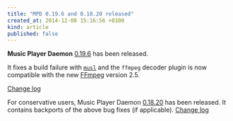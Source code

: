 ```yaml
---
title: "MPD 0.19.6 and 0.18.20 released"
created_at: 2014-12-08 15:16:56 +0100
kind: article
published: false
---
```


**Music Player Daemon** [0.19.6](/download/mpd/0.19/mpd-0.19.6.tar.xz)
has been released.

It fixes a build failure with [`musl`](https://www.musl-libc.org/) and
the `ffmpeg` decoder plugin is now compatible with the new
[FFmpeg](https://www.ffmpeg.org/) version 2.5.

[Change log](https://raw.githubusercontent.com/MusicPlayerDaemon/MPD/v0.19.6/NEWS)

For conservative users, Music Player Daemon
[0.18.20](/download/mpd/0.18/mpd-0.18.20.tar.xz) has been released.
It contains backports of the above bug fixes (if applicable).
[Change log](https://raw.githubusercontent.com/MusicPlayerDaemon/MPD/v0.18.20/NEWS)
